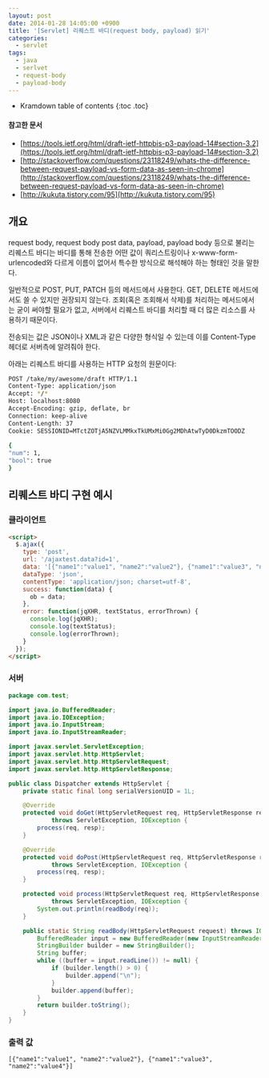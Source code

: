 ```yaml
---
layout: post
date: 2014-01-28 14:05:00 +0900
title: '[Servlet] 리퀘스트 바디(request body, payload) 읽기'
categories:
  - servlet
tags:
  - java
  - serlvet
  - request-body
  - payload-body
---
```


* Kramdown table of contents
{:toc .toc}

#### 참고한 문서

- [https://tools.ietf.org/html/draft-ietf-httpbis-p3-payload-14#section-3.2](https://tools.ietf.org/html/draft-ietf-httpbis-p3-payload-14#section-3.2)
- [http://stackoverflow.com/questions/23118249/whats-the-difference-between-request-payload-vs-form-data-as-seen-in-chrome](http://stackoverflow.com/questions/23118249/whats-the-difference-between-request-payload-vs-form-data-as-seen-in-chrome)
- [http://kukuta.tistory.com/95](http://kukuta.tistory.com/95)


## 개요

request body, request body post data, payload, payload body 등으로 불리는 리퀘스트 바디는 바디를 통해 전송한 어떤 값이 쿼리스트링이나 x-www-form-urlencoded와 다르게 이름이 없어서 특수한 방식으로 해석해야 하는 형태인 것을 말한다.

일반적으로 POST, PUT, PATCH 등의 메서드에서 사용한다. GET, DELETE 메서드에서도 쓸 수 있지만 권장되지 않는다. 조회(혹은 조회해서 삭제)를 처리하는 메서드에서는 굳이 써야할 필요가 없고, 서버에서 리퀘스트 바디를 처리할 때 더 많은 리소스를 사용하기 때문이다.

전송되는 값은 JSON이나 XML과 같은 다양한 형식일 수 있는데 이를 Content-Type 헤더로 서버측에 알려줘야 한다.

아래는 리퀘스트 바디를 사용하는 HTTP 요청의 원문이다:

```bash
POST /take/my/awesome/draft HTTP/1.1
Content-Type: application/json
Accept: */*
Host: localhost:8080
Accept-Encoding: gzip, deflate, br
Connection: keep-alive
Content-Length: 37
Cookie: SESSIONID=MTctZOTjA5NZVLMMkxTkUMxMi0Gg2MDhAtwTyD0DkzmTOODZ
 
{
"num": 1,
"bool": true
}
```


## 리퀘스트 바디 구현 예시

### 클라이언트

```html
<script>
  $.ajax({
    type: 'post',
    url: '/ajaxtest.data?id=1',
    data: '[{"name1":"value1", "name2":"value2"}, {"name1":"value3", "name2":"value4"}]',
    dataType: 'json',
    contentType: 'application/json; charset=utf-8',
    success: function(data) {
      ob = data;
    },
    error: function(jqXHR, textStatus, errorThrown) {
      console.log(jqXHR);
      console.log(textStatus);
      console.log(errorThrown);
    }
  });
</script>
```

### 서버

```java
package com.test;

import java.io.BufferedReader;
import java.io.IOException;
import java.io.InputStream;
import java.io.InputStreamReader;

import javax.servlet.ServletException;
import javax.servlet.http.HttpServlet;
import javax.servlet.http.HttpServletRequest;
import javax.servlet.http.HttpServletResponse;

public class Dispatcher extends HttpServlet {
    private static final long serialVersionUID = 1L;

    @Override
    protected void doGet(HttpServletRequest req, HttpServletResponse resp)
            throws ServletException, IOException {
        process(req, resp);
    }

    @Override
    protected void doPost(HttpServletRequest req, HttpServletResponse resp)
            throws ServletException, IOException {
        process(req, resp);
    }

    protected void process(HttpServletRequest req, HttpServletResponse resp)
            throws ServletException, IOException {
        System.out.println(readBody(req));
    }

    public static String readBody(HttpServletRequest request) throws IOException {
        BufferedReader input = new BufferedReader(new InputStreamReader(request.getInputStream()));
        StringBuilder builder = new StringBuilder();
        String buffer;
        while ((buffer = input.readLine()) != null) {
            if (builder.length() > 0) {
                builder.append("\n");
            }
            builder.append(buffer);
        }
        return builder.toString();
    }
}
```

### 출력 값

```
[{"name1":"value1", "name2":"value2"}, {"name1":"value3", "name2":"value4"}]
```
